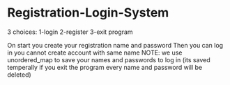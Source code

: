 # Registration-Login-System
3 choices:
1-login
2-register
3-exit program

On start you create your registration name and password
Then you can log in
 you cannot create account with same name
NOTE: we use unordered_map to save your names and passwords to log in (its saved temperally if you exit the program every name and password will be deleted)
